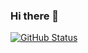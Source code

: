 ### Hi there 👋

<p align="left">
<a href="https://github.com/bcchoi0202"><img alt="GitHub Status" src="https://github-readme-stats.vercel.app/api?username=bcchoi0202&hide=contribs&show_icons=true&include_all_commits=true&count_private=true"/></a>
</p>


<!--
**bcchoi0202/bcchoi0202** is a ✨ _special_ ✨ repository because its `README.md` (this file) appears on your GitHub profile.

Here are some ideas to get you started:

- 🔭 I’m currently working on ...
- 🌱 I’m currently learning ...
- 👯 I’m looking to collaborate on ...
- 🤔 I’m looking for help with ...
- 💬 Ask me about ...
- 📫 How to reach me: ...
- 😄 Pronouns: ...
- ⚡ Fun fact: ...
-->
